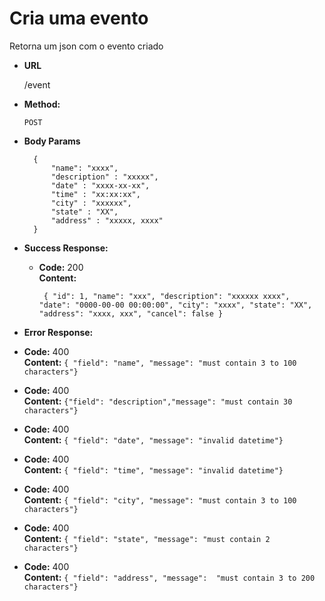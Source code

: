 # Cria uma evento
Retorna um json com o evento criado

* **URL**

  /event

* **Method:**

  `POST`
* **Body Params**

        {
            "name": "xxxx",
            "description" : "xxxxx",
            "date" : "xxxx-xx-xx",
            "time" : "xx:xx:xx", 
            "city" : "xxxxxx",
            "state" : "XX",
            "address" : "xxxxx, xxxx"
        }

* **Success Response:**

  * **Code:** 200 <br />
    **Content:** 
    
    `
		{
			"id": 1,
			"name": "xxx",
			"description": "xxxxxx xxxx",
			"date": "0000-00-00 00:00:00",
			"city": "xxxx",
			"state": "XX",
			"address": "xxxx, xxx",
			"cancel": false
		}`


* **Error Response:**

* **Code:** 400  <br />
    **Content:** `{ "field": "name", "message": "must contain 3 to 100 characters"}`

* **Code:** 400  <br />
    **Content:** `{"field": "description","message": "must contain 30 characters"}`

* **Code:** 400  <br />
    **Content:** `{ "field": "date", "message": "invalid datetime"}`

* **Code:** 400  <br />
    **Content:** `{ "field": "time", "message": "invalid datetime"}`

* **Code:** 400  <br />
    **Content:** `{ "field": "city", "message": "must contain 3 to 100 characters"}`

* **Code:** 400  <br />
    **Content:** `{ "field": "state", "message": "must contain 2 characters"}`

* **Code:** 400  <br />
    **Content:** `{ "field": "address", "message":  "must contain 3 to 200 characters"}`